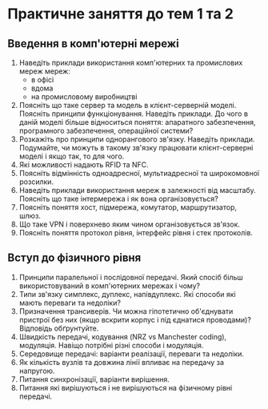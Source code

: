 # Практичне заняття до тем 1 та 2

## Введення в комп'ютерні мережі

1. Наведіть приклади використання комп'ютерних та промислових мереж мереж:
   - в офісі
   - вдома
   - на промисловому виробництві
2. Поясніть що таке сервер та модель в клієнт-серверній моделі. Поясніть принципи функціонування. Наведіть приклади. До чого в даній моделі більше відноситься поняття: апаратного забезпечення, програмного забезпечення, операційної системи?
3. Розкажіть про принципи однорангового зв'язку. Наведіть приклади. Подумайте, чи можуть в такому зв'язку працювати клієнт-серверні моделі і якщо так, то для чого.
4. Які можливості надають RFID та NFC.
5. Поясніть відмінність одноадресної, мультиадресної та широкомовної розсилки.
6. Наведіть приклади використання мереж в залежності від масштабу. Поясніть що таке інтермережа і як вона організовується?
7. Поясніть поняття хост, підмережа, комутатор, маршрутизатор, шлюз.
8. Що таке VPN і поверхнево яким чином організовується зв'язок.
9. Поясніть поняття протокол рівня, інтерфейс рівня і стек протоколів.   

## Вступ до фізичного рівня

1. Принципи паралельної і послідовної передачі. Який спосіб більш використовуваний в комп'ютерних мережах і чому?
2. Типи зв'язку симплекс, дуплекс, напівдуплекс. Які способи які мають переваги та недоліки?
3. Призначення трансиверів. Чи можна гіпотетично об'єднувати пристрої без них (якщо вскрити корпус і під єднатися проводами)? Відповідь обґрунтуйте.
4. Швидкість передачі, кодування (NRZ vs Manchester coding), модуляція. Навіщо потрібні різні способи і модуляція.
5. Середовище передачі: варіанти реалізації, переваги та недоліки.
6. Як кількість вузлів та довжина лінії впливає на передачу за напругою.
7. Питання синхронізації, варіанти вирішення.
8. Питання які вирішуються і не вирішуються на фізичному рівні передачі.     
